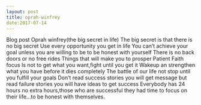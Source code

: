 ```yaml
---
layout: post
title: oprah-winfrey
date:2017-07-14
---
```


Blog post
Oprah winfrey(the big secret in life)
The big secret is  that there is no big secret
Use every opportunity you get in life
You can’t achieve your goal unless you are willing to be  to be honest with yourself
There is no back doors or no free rides
Things that will make you to prosper 
Patient
Faith
focus
Is not to get what you want,fight until you get it
Wakeup an strengthen what you have before it dies completely
The battle of our life not stop until you fulfill your goals
Don’t read success stories you will get message but read failure stories you will have ideas to get success
Everybody has 24 hours no extra hours,those who are successful they had time to focus on their life…to be honest with themselves.
